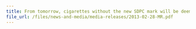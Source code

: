 ```yaml
---
title: From tomorrow, cigarettes without the new SDPC mark will be deemed duty-unpaid and illegal 
file_url: /files/news-and-media/media-releases/2013-02-28-MR.pdf
---
```

